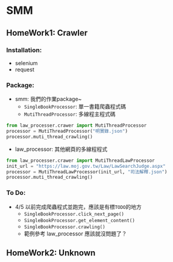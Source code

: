# SMM
## HomeWork1: Crawler
### Installation:
- selenium
- request
### Package:
- smm: 我們的作業package~
    - `SingleBookProcessor`: 單一書籍爬蟲程式碼
    - `MutiThreadProcessor`: 多線程主程式碼
```python
from law_processer.crawer import MutiThreadProcessor
processor = MutiThreadProcessor("明實錄.json")
processor.muti_thread_crawling()
```
- law_processor: 其他網頁的多線程程式
```python
from law_processer.crawer import MutiThreadLawProcessor
init_url = "https://law.moj.gov.tw/Law/LawSearchJudge.aspx"
processor = MutiThreadLawProcessor(init_url, "司法解釋.json")
processor.muti_thread_crawling()
```
### To Do:
- 4/5 以前完成爬蟲程式並跑完，應該是有標`TODO`的地方
    - `SingleBookProcessor.click_next_page()`
    - `SingleBookProcessor.get_element_content()`
    - `SingleBookProcessor.crawling()`
    - 範例參考 law_processor 應該就沒問題了？
## HomeWork2: Unknown
